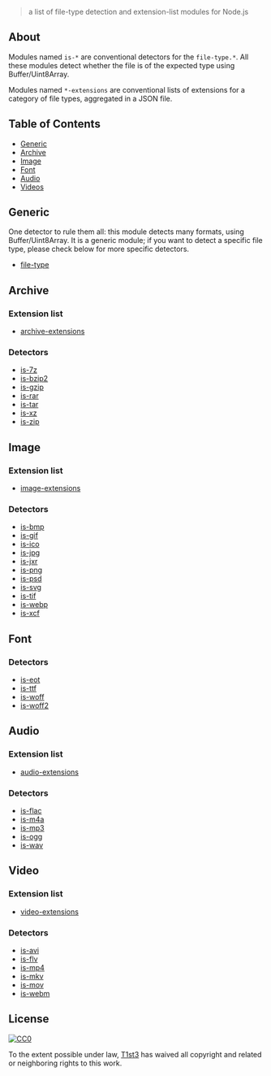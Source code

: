 
> a list of file-type detection and extension-list modules for Node.js

## About

Modules named `is-*` are conventional detectors for the `file-type.*`. All these modules detect whether the file is of the expected type using Buffer/Uint8Array.

Modules named `*-extensions` are conventional lists of extensions for a category of file types, aggregated in a JSON file.

## Table of Contents

- [Generic](#generic)
- [Archive](#archive)
- [Image](#image)
- [Font](#font)
- [Audio](#audio)
- [Videos](#video)


## Generic

One detector to rule them all: this module detects many formats, using Buffer/Uint8Array. It is a generic module; if you want to detect a specific file type, please check below for more specific detectors.

- [file-type](https://github.com/sindresorhus/file-type)

## Archive

### Extension list

- [archive-extensions](https://github.com/sindresorhus/archive-extensions)

### Detectors

- [is-7z](https://github.com/T1st3/is-7z)
- [is-bzip2](https://github.com/kevva/is-bzip2)
- [is-gzip](https://github.com/kevva/is-gzip)
- [is-rar](https://github.com/kevva/is-rar)
- [is-tar](https://github.com/kevva/is-tar)
- [is-xz](https://github.com/kevva/is-xz)
- [is-zip](https://github.com/kevva/is-zip)

## Image

### Extension list

- [image-extensions](https://github.com/arthurvr/image-extensions)

### Detectors

- [is-bmp](https://github.com/sindresorhus/is-bmp)
- [is-gif](https://github.com/sindresorhus/is-gif)
- [is-ico](https://github.com/arthurvr/is-ico)
- [is-jpg](https://github.com/sindresorhus/is-jpg)
- [is-jxr](https://github.com/sindresorhus/is-jxr)
- [is-png](https://github.com/sindresorhus/is-png)
- [is-psd](https://github.com/sindresorhus/is-psd)
- [is-svg](https://github.com/sindresorhus/is-svg)
- [is-tif](https://github.com/sindresorhus/is-tif)
- [is-webp](https://github.com/sindresorhus/is-webp)
- [is-xcf](https://github.com/pskupinski/is-xcf)


## Font

### Detectors

- [is-eot](https://github.com/junmer/is-eot)
- [is-ttf](https://github.com/junmer/is-ttf)
- [is-woff](https://github.com/junmer/is-woff)
- [is-woff2](https://github.com/arthurvr/is-woff2)


## Audio

### Extension list

- [audio-extensions](https://github.com/olehkuchuk/audio-extensions)

### Detectors

- [is-flac](https://github.com/hemanth/is-flac)
- [is-m4a](https://github.com/hemanth/is-m4a)
- [is-mp3](https://github.com/hemanth/is-mp3)
- [is-ogg](https://github.com/hemanth/is-ogg)
- [is-wav](https://github.com/hemanth/is-wav)


## Video

### Extension list

- [video-extensions](https://github.com/sindresorhus/video-extensions)

### Detectors

- [is-avi](https://github.com/arthurvr/is-avi)
- [is-flv](https://github.com/arthurvr/is-flv)
- [is-mp4](https://github.com/deepak1556/is-mp4)
- [is-mkv](https://github.com/t1st3/is-mkv)
- [is-mov](https://github.com/arthurvr/is-mov)
- [is-webm](https://github.com/t1st3/is-webm)


## License

[![CC0](https://i.creativecommons.org/p/zero/1.0/88x31.png)](https://creativecommons.org/publicdomain/zero/1.0/)

To the extent possible under law, [T1st3](http://www.tiste.org) has waived all copyright and related or neighboring rights to this work.
